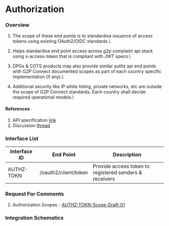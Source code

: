# Authorization

### Overview

1. The scope of these end points is to standardise issuance of access tokens using existing OAuth2/OIDC standards.\

2. Helps standardise end point access across g2p complaint api stack using x-access-token that is compliant with JWT specs.\

3. DPGs & COTS products may also provide similar authz api end points with G2P Connect documented scopes as part of each country specific implementation (if any).\

4. Additional security like IP white listing, private networks, etc are outside the scope of G2P Connect standards. Each country shall decide required operational models.\


#### References

1. API specification [link](https://g2p-connect.github.io/specs/dist/g2p-authz.html)
2. Discussion [thread](https://github.com/G2P-Connect/.github/discussions)

### Interface List

| Interface ID | End Point            | Description                                            |
| ------------ | -------------------- | ------------------------------------------------------ |
| AUTHZ-TOKN   | /oauth2/client/token | Provide access token to registered senders & receivers |

### Request For Comments

1. Authorization Scopes - [AUTHZ-TOKN-Scope-Draft-01](rfc/specs-draft/g2p\_authz\_scope\_codes.md)

### Integration Schematics
